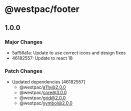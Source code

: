 # @westpac/footer

## 1.0.0
### Major Changes

- 5af56a1a: Update to use correct icons and design fixes
- 46182557: Update to react 18

### Patch Changes

- Updated dependencies [46182557]
  - @westpac/a11y@2.0.0
  - @westpac/core@3.0.0
  - @westpac/grid@2.0.0
  - @westpac/symbol@2.0.0
